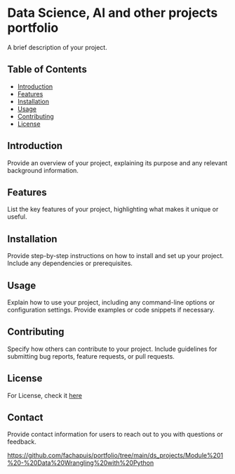# Data Science, AI and other projects portfolio

A brief description of your project.

## Table of Contents

- [Introduction](#introduction)
- [Features](#features)
- [Installation](#installation)
- [Usage](#usage)
- [Contributing](#contributing)
- [License](#license)

## Introduction

Provide an overview of your project, explaining its purpose and any relevant background information.

## Features

List the key features of your project, highlighting what makes it unique or useful.

## Installation

Provide step-by-step instructions on how to install and set up your project. Include any dependencies or prerequisites.

## Usage

Explain how to use your project, including any command-line options or configuration settings. Provide examples or code snippets if necessary.

## Contributing

Specify how others can contribute to your project. Include guidelines for submitting bug reports, feature requests, or pull requests.

## License

For License, check it [here](/portfolio/LICENSE)

## Contact

Provide contact information for users to reach out to you with questions or feedback.


https://github.com/fachapuis/portfolio/tree/main/ds_projects/Module%201%20-%20Data%20Wrangling%20with%20Python